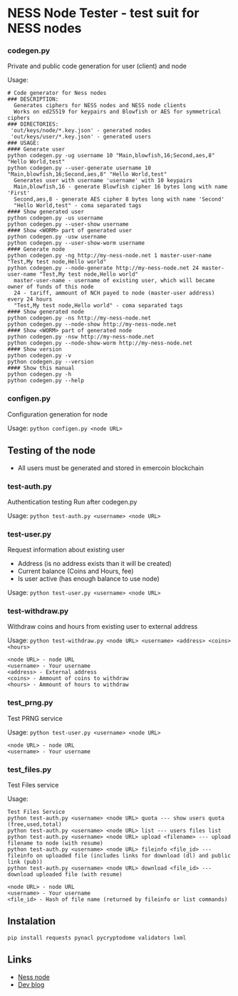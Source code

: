 # NESS Node Tester - test suit for NESS nodes
### codegen.py

 Private and public code generation for user (client) and node

 Usage:
```
# Code generator for Ness nodes
### DESCRIPTION:
  Generates ciphers for NESS nodes and NESS node clients
  Works on ed25519 for keypairs and Blowfish or AES for symmetrical ciphers
### DIRECTORIES:
 'out/keys/node/*.key.json' - generated nodes
 'out/keys/user/*.key.json' - generated users
### USAGE:
#### Generate user
python codegen.py -ug username 10 "Main,blowfish,16;Second,aes,8" "Hello World,test"
python codegen.py --user-generate username 10 "Main,blowfish,16;Second,aes,8" "Hello World,test"
  Generates user with username 'username' with 10 keypairs
  Main,blowfish,16 - generate Blowfish cipher 16 bytes long with name 'First'
  Second,aes,8 - generate AES cipher 8 bytes long with name 'Second'
  "Hello World,test" - coma separated tags
#### Show generated user
python codegen.py -us username
python codegen.py --user-show username
#### Show <WORM> part of generated user
python codegen.py -usw username
python codegen.py --user-show-worm username
#### Generate node
python codegen.py -ng http://my-ness-node.net 1 master-user-name "Test,My test node,Hello world"
python codegen.py --node-generate http://my-ness-node.net 24 master-user-name "Test,My test node,Hello world"
  master-user-name - username of existing user, which will became owner of funds of this node
  24 - tariff, ammount of NCH payed to node (master-user address) every 24 hours 
  "Test,My test node,Hello world" - coma separated tags
#### Show generated node
python codegen.py -ns http://my-ness-node.net
python codegen.py --node-show http://my-ness-node.net
#### Show <WORM> part of generated node
python codegen.py -nsw http://my-ness-node.net
python codegen.py --node-show-worm http://my-ness-node.net
#### Show version
python codegen.py -v
python codegen.py --version
#### Show this manual
python codegen.py -h
python codegen.py --help
```
### configen.py
 Configuration generation for node

 Usage: `python configen.py <node URL>`

## Testing of the node
* All users must be generated and stored in emercoin blockchain

### test-auth.py
 Authentication testing
 Run after codegen.py

 Usage: `python test-auth.py <username> <node URL>`
###  test-user.py
Request information about existing user
 * Address (is no address exists than it will be created)
 * Current balance (Coins and Hours, fee)
 * Is user active (has enough balance to use node)

Usage: `python test-user.py <username> <node URL>`
### test-withdraw.py
Withdraw coins and hours from existing user to external address

Usage: `python test-withdraw.py <node URL> <username> <address> <coins> <hours>`
```
<node URL> - node URL
<username> - Your username
<address> - External address
<coins> - Ammount of coins to withdraw
<hours> - Ammount of hours to withdraw
```
###  test_prng.py
Test PRNG service

Usage: `python test-user.py <username> <node URL>`
```
<node URL> - node URL
<username> - Your username
```
###  test_files.py
Test Files service

Usage:
```
Test Files Service
python test-auth.py <username> <node URL> quota --- show users quota (free,used,total)
python test-auth.py <username> <node URL> list --- users files list
python test-auth.py <username> <node URL> upload <filename> --- upload filename to node (with resume)
python test-auth.py <username> <node URL> fileinfo <file_id> --- fileinfo on uploaded file (includes links for download (dl) and public link (pub))
python test-auth.py <username> <node URL> download <file_id> --- download uploaded file (with resume)
```
```
<node URL> - node URL
<username> - Your username
<file_id> - Hash of file name (returned by fileinfo or list commands)
```
## Instalation
`pip install requests pynacl pycryptodome validators lxml`

## Links
* [Ness node]( https://github.com/NESS-Network/NessNode)
* [Dev blog](  https://ness-main-dev.medium.com)